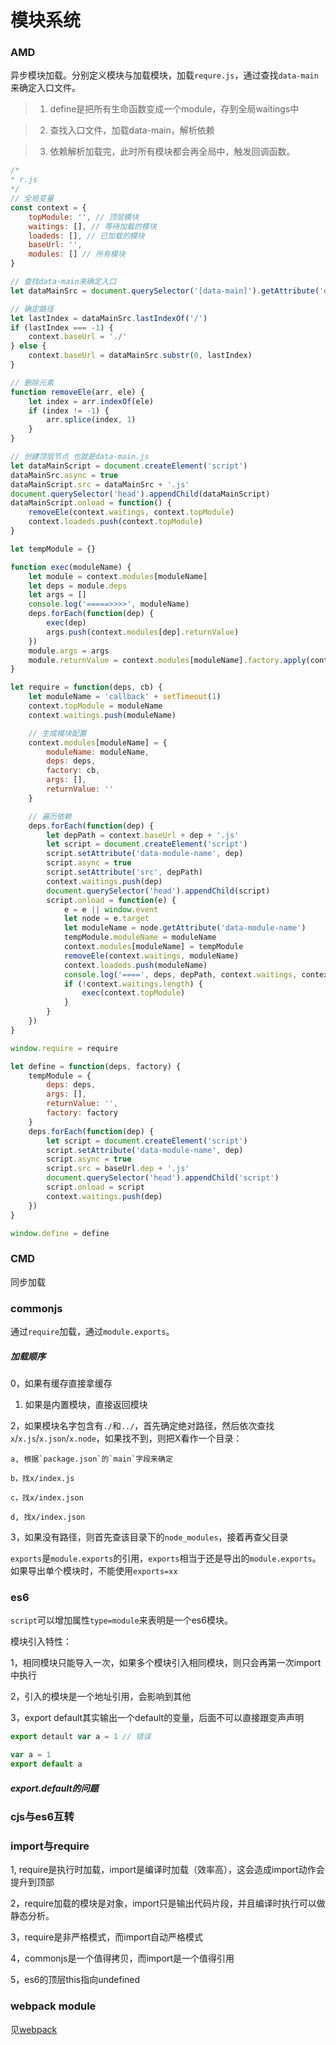 # 模块系统

### AMD

异步模块加载。分别定义模块与加载模块，加载`requre.js`，通过查找`data-main`来确定入口文件。

> 1. define是把所有生命函数变成一个module，存到全局waitings中

> 2. 查找入口文件，加载data-main，解析依赖

> 3. 依赖解析加载完，此时所有模块都会再全局中，触发回调函数。

```javaScript
/*
* r.js
*/
// 全局变量
const context = {
	topModule: '', // 顶层模块
	waitings: [], // 等待加载的模块
	loadeds: [], // 已加载的模块
	baseUrl: '',
	modules: [] // 所有模块
}

// 查找data-main来确定入口
let dataMainSrc = document.querySelector('[data-main]').getAttribute('data-main')

// 确定路径
let lastIndex = dataMainSrc.lastIndexOf('/')
if (lastIndex === -1) {
	context.baseUrl = './'
} else {
	context.baseUrl = dataMainSrc.substr(0, lastIndex)
}

// 删除元素
function removeEle(arr, ele) {
	let index = arr.indexOf(ele)
	if (index != -1) {
		arr.splice(index, 1)
	}
}

// 创建顶层节点 也就是data-main.js
let dataMainScript = document.createElement('script')
dataMainSrc.async = true
dataMainScript.src = dataMainSrc + '.js'
document.querySelector('head').appendChild(dataMainScript)
dataMainScript.onload = function() {
	removeEle(context.waitings, context.topModule)
	context.loadeds.push(context.topModule)
}

let tempModule = {}

function exec(moduleName) {
	let module = context.modules[moduleName]
	let deps = module.deps
	let args = []
	console.log('=====>>>>', moduleName)
	deps.forEach(function(dep) {
		exec(dep)
		args.push(context.modules[dep].returnValue)
	})
	module.args = args
	module.returnValue = context.modules[moduleName].factory.apply(context.modules[moduleName], args)
}

let require = function(deps, cb) {
	let moduleName = 'callback' + setTimeout(1)
	context.topModule = moduleName
	context.waitings.push(moduleName)

	// 生成模块配置
	context.modules[moduleName] = {
		moduleName: moduleName,
		deps: deps,
		factory: cb,
		args: [],
		returnValue: ''
	}

	// 遍历依赖
	deps.forEach(function(dep) {
		let depPath = context.baseUrl + dep + '.js'
		let script = document.createElement('script')
		script.setAttribute('data-module-name', dep)
		script.async = true
		script.setAttribute('src', depPath)
		context.waitings.push(dep)
		document.querySelector('head').appendChild(script)
		script.onload = function(e) {
			e = e || window.event
			let node = e.target
			let moduleName = node.getAttribute('data-module-name')
			tempModule.moduleName = moduleName
			context.modules[moduleName] = tempModule
			removeEle(context.waitings, moduleName)
			context.loadeds.push(moduleName)
			console.log('====', deps, depPath, context.waitings, context.loadeds)
			if (!context.waitings.length) {
				exec(context.topModule)
			}
		}
	})
}

window.require = require

let define = function(deps, factory) {
	tempModule = {
		deps: deps,
		args: [],
		returnValue: '',
		factory: factory
	}
	deps.forEach(function(dep) {
		let script = document.createElement('script')
		script.setAttribute('data-module-name', dep)
		script.async = true
		script.src = baseUrl.dep + '.js'
		document.querySelector('head').appendChild('script')
		script.onload = script
		context.waitings.push(dep)
	})
}

window.define = define
```

### CMD

同步加载

### commonjs

通过`require`加载，通过`module.exports`。

##### 加载顺序

0，如果有缓存直接拿缓存

1. 如果是内置模块，直接返回模块

2，如果模块名字包含有`./`和`../`，首先确定绝对路径，然后依次查找`x`/`x.js`/`x.json`/`x.node`，如果找不到，则把X看作一个目录：

    a, 根据`package.json`的`main`字段来确定

    b，找x/index.js

    c，找x/index.json

    d, 找x/index.json

3，如果没有路径，则首先查该目录下的`node_modules`，接着再查父目录


`exports`是`module.exports`的引用，`exports`相当于还是导出的`module.exports`。如果导出单个模块时，不能使用`exports=xx`


### es6

`script`可以增加属性`type=module`来表明是一个es6模块。

模块引入特性：

1，相同模块只能导入一次，如果多个模块引入相同模块，则只会再第一次import中执行

2，引入的模块是一个地址引用，会影响到其他

3，export default其实输出一个default的变量，后面不可以直接跟变声声明

```javaScript
export detault var a = 1 // 错误

var a = 1
export default a
```

##### export.default的问题


### cjs与es6互转


### import与require

1, require是执行时加载，import是编译时加载（效率高），这会造成import动作会提升到顶部

2，require加载的模块是对象，import只是输出代码片段，并且编译时执行可以做静态分析。

3，require是非严格模式，而import自动严格模式

4，commonjs是一个值得拷贝，而import是一个值得引用

5，es6的顶层this指向undefined

### webpack module

见[webpack](/201912/webpack.md)
